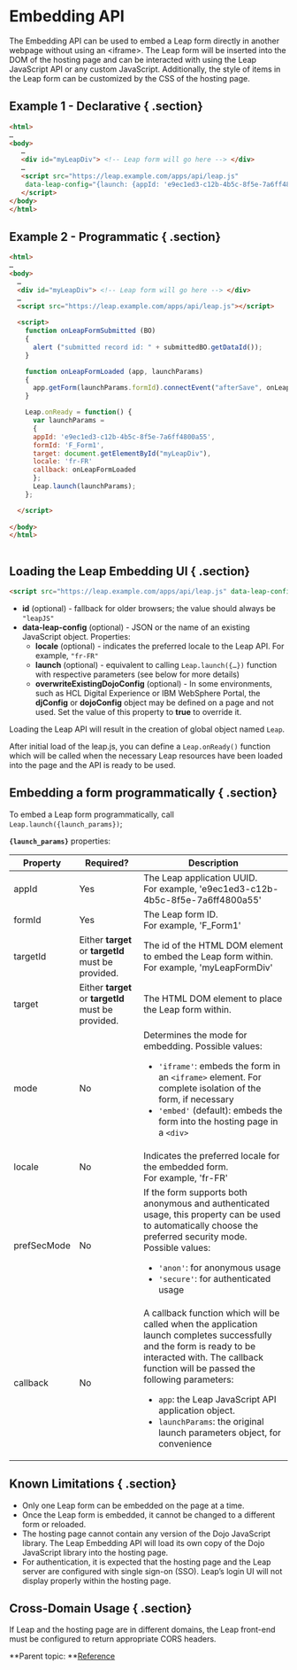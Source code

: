 # Embedding API 

The Embedding API can be used to embed a Leap form directly in another webpage without using an <iframe\>. 
The Leap form will be inserted into the DOM of the hosting page and can be interacted with using the Leap JavaScript API or any custom JavaScript. 
Additionally, the style of items in the Leap form can be customized by the CSS of the hosting page.


## Example 1 - Declarative { .section}

```html
<html> 
…  
<body>
   … 
   <div id="myLeapDiv"> <!-- Leap form will go here --> </div> 
   …
   <script src="https://leap.example.com/apps/api/leap.js" 
    data-leap-config="{launch: {appId: 'e9ec1ed3-c12b-4b5c-8f5e-7a6ff4800a55', formId: 'F_Form1', targetId: 'myLeapDiv'}}">
   </script> 
</body> 
</html>
```

## Example 2 - Programmatic { .section}

```html
<html> 
… 
<body> 
  …
  <div id="myLeapDiv"> <!-- Leap form will go here --> </div> 
  …
  <script src="https://leap.example.com/apps/api/leap.js"></script> 

  <script> 
    function onLeapFormSubmitted (BO) 
    { 
      alert ("submitted record id: " + submittedBO.getDataId());       
    } 

    function onLeapFormLoaded (app, launchParams) 
    { 
      app.getForm(launchParams.formId).connectEvent("afterSave", onLeapFormSubmitted); 
    } 

    Leap.onReady = function() { 
      var launchParams =  
      { 
      appId: 'e9ec1ed3-c12b-4b5c-8f5e-7a6ff4800a55', 
      formId: 'F_Form1', 
      target: document.getElementById("myLeapDiv"), 
      locale: 'fr-FR' 
      callback: onLeapFormLoaded 
      }; 
      Leap.launch(launchParams);  
    }; 

  </script> 
 
</body> 
</html>  
      
```

## Loading the Leap Embedding UI { .section}

```html
<script src="https://leap.example.com/apps/api/leap.js" data-leap-config="[leap configuration]" id="leapJS'"></script>
```

-   **id** \(optional\) - fallback for older browsers; the value should always be `"leapJS"`
-   **data-leap-config** \(optional\) - JSON or the name of an existing JavaScript object. Properties:
    -   **locale** \(optional\) - indicates the preferred locale to the Leap API. For example, `"fr-FR"`
    -   **launch** \(optional\) - equivalent to calling `Leap.launch({…})` function with respective parameters \(see below for more details\)
    -   **overwriteExistingDojoConfig** \(optional\) - In some environments, such as HCL Digital Experience or IBM WebSphere Portal, the **djConfig** or **dojoConfig** object may be defined on a page and not used. Set the value of this property to **true** to override it.

Loading the Leap API will result in the creation of global object named `Leap`.

After initial load of the leap.js, you can define a `Leap.onReady()` function which will be called when the necessary Leap resources have been loaded into the page and the API is ready to be used.

## Embedding a form programmatically { .section}

To embed a Leap form programmatically, call `Leap.launch({launch_params})`;

**`{launch_params}`** properties:

<table class="table-wrap">
<thead>
<tr>
<th>
Property
</th>
<th>
Required?
</th>
<th>
Description
</th>
</tr>
</thead>
<tbody>
<tr>
<td>
appId
</td>
<td>
Yes
</td>
<td>
The Leap application UUID.<br>
For example, 'e9ec1ed3-c12b-4b5c-8f5e-7a6ff4800a55'
</td>
</tr>

<tr>
<td>
formId
</td>
<td>
Yes
</td>
<td>
The Leap form ID.<br>
For example, 'F_Form1'
</td>
</tr>

<tr>
<td>
targetId
</td>
<td>
Either <b>target</b> or <b>targetId</b> must be provided.
</td>
<td>
The id of the HTML DOM element to embed the Leap form within.<br>
For example, 'myLeapFormDiv'
</td>
</tr>

<tr>
<td>
target
</td>
<td>
Either <b>target</b> or <b>targetId</b> must be provided.
</td>
<td>
The HTML DOM element to place the Leap form within.
</td>
</tr>

<tr>
<td>
mode
</td>
<td>
No
</td>
<td>
Determines the mode for embedding.  Possible values:
<ul>
<li><code>'iframe'</code>: embeds the form in an <code>&lt;iframe&gt;</code> element. For complete isolation of the form, if necessary</li>
<li><code>'embed'</code> (default): embeds the form into the hosting page in a <code>&lt;div&gt;</li></ul></td>
</tr>

<tr>
<td>
locale
</td>
<td>
No
</td>
<td>
Indicates the preferred locale for the embedded form.<br>
For example, 'fr-FR'
</td>
</tr>

<tr>
<td>
prefSecMode
</td>
<td>
No
</td>
<td>
If the form supports both anonymous and authenticated usage, this property can be used to automatically choose the preferred security mode.  Possible values:
<ul>
<li><code>'anon'</code>: for anonymous usage</li>
<li><code>'secure'</code>: for authenticated usage</li></ul></td>
</tr>

<tr>
<td>
callback
</td>
<td>
No
</td>
<td>
A callback function which will be called when the application launch completes successfully and the form is ready to be interacted with.  The callback function will be passed the following parameters:
<ul>
<li><code>app</code>: the Leap JavaScript API application object. <!-- For more details, see [Interface objects](ref_jsapi_user_interface_objects.md)--></li>
<li><code>launchParams</code>: the original launch parameters object, for convenience</li></ul></td>
</tr>
</tbody>
</table>

## Known Limitations { .section}

-   Only one Leap form can be embedded on the page at a time.
-   Once the Leap form is embedded, it cannot be changed to a different form or reloaded.
-   The hosting page cannot contain any version of the Dojo JavaScript library. The Leap Embedding API will load its own copy of the Dojo JavaScript library into the hosting page.
-   For authentication, it is expected that the hosting page and the Leap server are configured with single sign-on \(SSO\). Leap’s login UI will not display properly within the hosting page.

## Cross-Domain Usage { .section}

If Leap and the hosting page are in different domains, the Leap front-end must be configured to return appropriate CORS headers.

**Parent topic: **[Reference](reference_toc.md)

